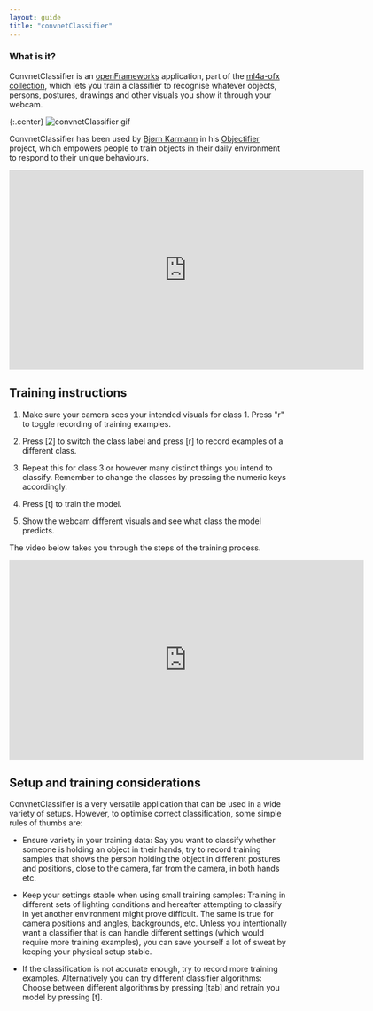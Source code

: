 ```yaml
---
layout: guide
title: "convnetClassifier"
---
```

### What is it?

ConvnetClassifier is an [openFrameworks](http://www.openframeworks.cc) application, part of the [ml4a-ofx collection](https://github.com/ml4a/ml4a-ofx/), which lets you train a classifier to recognise whatever objects, persons, postures, drawings and other visuals you show it through your webcam. 

{:.center}
![convnetClassifier gif](http://andreasrefsgaard.dk/wp-content/uploads/2016/12/ConvnetClassifier.gif)

ConvnetClassifier has been used by [Bjørn Karmann](http://bjoernkarmann.dk/) in his [Objectifier](http://bjoernkarmann.dk/objectifier) project, which empowers people to train objects in their daily environment to respond to their unique behaviours.

<center>
<iframe src="https://player.vimeo.com/video/195086230" width="640" height="360" frameborder="0" webkitallowfullscreen mozallowfullscreen allowfullscreen></iframe>
</center>


## Training instructions

1. Make sure your camera sees your intended visuals for class 1. Press "r" to toggle recording of training examples.

2. Press [2] to switch the class label and press [r] to record examples of a different class.

3. Repeat this for class 3 or however many distinct things you intend to classify. Remember to change the classes by pressing the numeric keys accordingly. 

4. Press [t] to train the model.

5. Show the webcam different visuals and see what class the model predicts.

The video below takes you through the steps of the training process.

<center>
<iframe src="https://player.vimeo.com/video/197502261" width="640" height="360" frameborder="0" webkitallowfullscreen mozallowfullscreen allowfullscreen></iframe>
</center>


## Setup and training considerations
ConvnetClassifier is a very versatile application that can be used in a wide variety of setups. However, to optimise correct classification, some simple rules of thumbs are:

* Ensure variety in your training data: Say you want to classify whether someone is holding an object in their hands, try to record training samples that shows the person holding the object in different postures and positions, close to the camera, far from the camera, in both hands etc. 

* Keep your settings stable when using small training samples: Training in different sets of lighting conditions and hereafter attempting to classify in yet another environment might prove difficult. The same is true for camera positions and angles, backgrounds, etc. Unless you intentionally want a classifier that is can handle different settings (which would require more training examples), you can save yourself a lot of sweat by keeping your physical setup stable. 

* If the classification is not accurate enough, try to record more training examples. Alternatively you can try different classifier algorithms: Choose between different algorithms by pressing [tab] and retrain you model by pressing [t].

 








